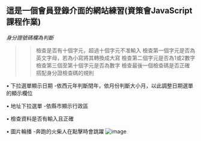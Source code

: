 ## 這是一個會員登錄介面的網站練習(資策會JavaScript課程作業)

*身分證號碼欄為判斷*
>>檢查是否有十個字元，超過十個字元不准輸入
>>檢查第一個字元是否為英文字母，若為小寫將其轉換成大寫
>>檢查第二個字元是否為1或2數字
>>檢查第三個至第十個字元是否為數字
>>檢查最後一個檢查碼是否正確
>>搭配身分證檢查碼的規則

•	下拉選單顯示日期
  -依西元年判斷閏年，依月份判斷大小月，以此調整日期選單的顯示欄位

•	地址下拉選單
  -依縣市顯示行政區

•	檢查資料是否有輸入且正確

•	圖片輪播
  -奔跑的火柴人在點擊時會跳躍
![image](https://user-images.githubusercontent.com/90513341/210948407-88df2faf-d48b-4b35-92b1-b7f80d4ccc52.png)
